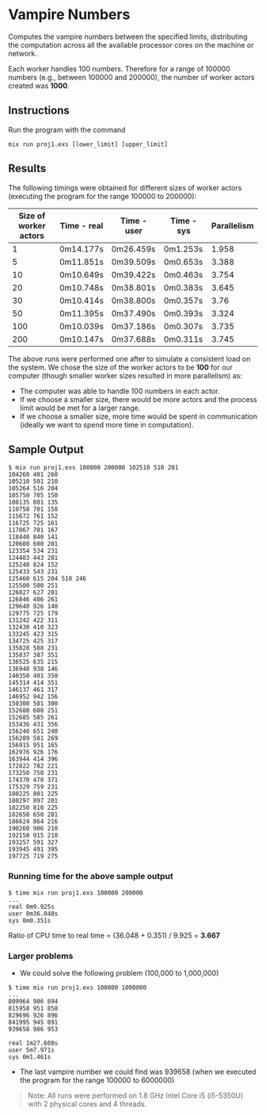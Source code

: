 # Vampire Numbers

Computes the vampire numbers between the specified limits, distributing the
computation across all the available processor cores on the machine or network.

Each worker handles 100 numbers. Therefore for a range of 100000 numbers
(e.g., between 100000 and 200000), the number of worker actors created was **1000**.

## Instructions

Run the program with the command
```
mix run proj1.exs [lower_limit] [upper_limit]
```

## Results

The following timings were obtained for different sizes of worker actors
(executing the program for the range 100000 to 200000):

| Size of worker actors | Time - real | Time - user | Time - sys | Parallelism | 
|-----------------------|-------------|-------------|------------|-------------| 
| 1                     | 0m14.177s   | 0m26.459s   | 0m1.253s   | 1.958       | 
| 5                     | 0m11.851s   | 0m39.509s   | 0m0.653s   | 3.388       | 
| 10                    | 0m10.649s   | 0m39.422s   | 0m0.463s   | 3.754       | 
| 20                    | 0m10.748s   | 0m38.801s   | 0m0.383s   | 3.645       | 
| 30                    | 0m10.414s   | 0m38.800s   | 0m0.357s   | 3.76        | 
| 50                    | 0m11.395s   | 0m37.490s   | 0m0.393s   | 3.324       | 
| 100                   | 0m10.039s   | 0m37.186s   | 0m0.307s   | 3.735       | 
| 200                   | 0m10.147s   | 0m37.688s   | 0m0.311s   | 3.745       | 


The above runs were performed one after to simulate a consistent load on the system.
We chose the size of the worker actors to be **100** for our computer
(though smaller worker sizes resulted in more parallelism) as:
- The computer was able to handle 100 numbers in each actor.
- If we choose a smaller size, there would be more actors and the process limit would
be met for a larger range.
- If we choose a smaller size, more time would be spent in communication (ideally we
want to spend more time in computation).

## Sample Output

```
$ mix run proj1.exs 100000 200000 102510 510 201
104260 401 260
105210 501 210
105264 516 204
105750 705 150
108135 801 135
110758 701 158
115672 761 152
116725 725 161
117067 701 167
118440 840 141
120600 600 201
123354 534 231
124483 443 281
125248 824 152
125433 543 231
125460 615 204 510 246
125500 500 251
126027 627 201
126846 486 261
129640 926 140
129775 725 179
131242 422 311
132430 410 323
133245 423 315
134725 425 317
135828 588 231
135837 387 351
136525 635 215
136948 938 146
140350 401 350
145314 414 351
146137 461 317
146952 942 156
150300 501 300
152608 608 251
152685 585 261
153436 431 356
156240 651 240
156289 581 269
156915 951 165
162976 926 176
163944 414 396
172822 782 221
173250 750 231
174370 470 371
175329 759 231
180225 801 225
180297 897 201
182250 810 225
182650 650 281
186624 864 216
190260 906 210
192150 915 210
193257 591 327
193945 491 395
197725 719 275
```

### Running time for the above sample output
```
$ time mix run proj1.exs 100000 200000
...
real 0m9.925s
user 0m36.048s
sys 0m0.351s
```
Ratio of CPU time to real time = (36.048 + 0.351) / 9.925 = **3.667**

### Larger problems
* We could solve the following problem (100,000 to 1,000,000)

```
$ time mix run proj1.exs 100000 1000000
...
809964 906 894
815958 951 858
829696 926 896
841995 945 891
939658 986 953

real 1m27.608s
user 5m7.971s
sys 0m1.461s
```

* The last vampire number we could find was 939658 (when we executed the program for the range 100000 to 6000000)

> Note: All runs were performed on 1.8 GHz Intel Core i5 (i5-5350U) with 2 physical cores and 4 threads.
